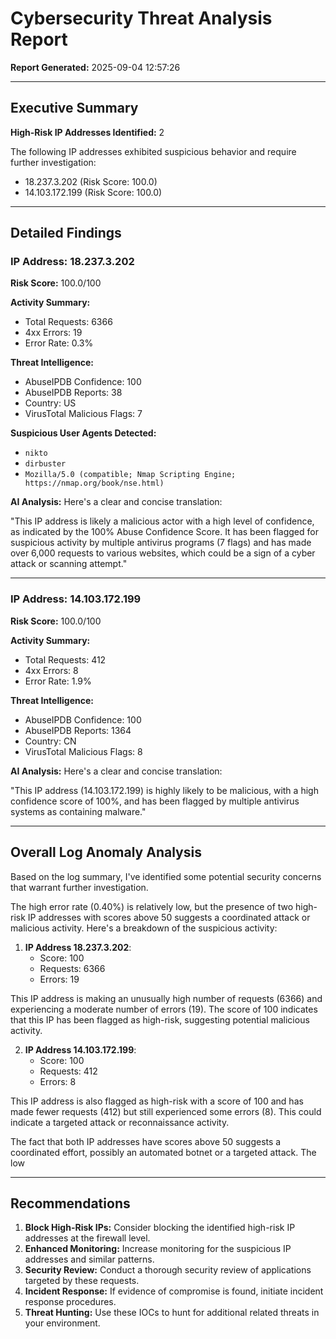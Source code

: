 # Cybersecurity Threat Analysis Report

**Report Generated:** 2025-09-04 12:57:26

---

## Executive Summary

**High-Risk IP Addresses Identified:** 2

The following IP addresses exhibited suspicious behavior and require further investigation:

- 18.237.3.202 (Risk Score: 100.0)
- 14.103.172.199 (Risk Score: 100.0)

---

## Detailed Findings

### IP Address: 18.237.3.202

**Risk Score:** 100.0/100

**Activity Summary:**
- Total Requests: 6366
- 4xx Errors: 19
- Error Rate: 0.3%

**Threat Intelligence:**
- AbuseIPDB Confidence: 100
- AbuseIPDB Reports: 38
- Country: US
- VirusTotal Malicious Flags: 7

**Suspicious User Agents Detected:**
- `nikto`
- `dirbuster`
- `Mozilla/5.0 (compatible; Nmap Scripting Engine; https://nmap.org/book/nse.html)`

**AI Analysis:** Here's a clear and concise translation:

"This IP address is likely a malicious actor with a high level of confidence, as indicated by the 100% Abuse Confidence Score. It has been flagged for suspicious activity by multiple antivirus programs (7 flags) and has made over 6,000 requests to various websites, which could be a sign of a cyber attack or scanning attempt."

---

### IP Address: 14.103.172.199

**Risk Score:** 100.0/100

**Activity Summary:**
- Total Requests: 412
- 4xx Errors: 8
- Error Rate: 1.9%

**Threat Intelligence:**
- AbuseIPDB Confidence: 100
- AbuseIPDB Reports: 1364
- Country: CN
- VirusTotal Malicious Flags: 8

**AI Analysis:** Here's a clear and concise translation:

"This IP address (14.103.172.199) is highly likely to be malicious, with a high confidence score of 100%, and has been flagged by multiple antivirus systems as containing malware."

---

## Overall Log Anomaly Analysis

Based on the log summary, I've identified some potential security concerns that warrant further investigation.

The high error rate (0.40%) is relatively low, but the presence of two high-risk IP addresses with scores above 50 suggests a coordinated attack or malicious activity. Here's a breakdown of the suspicious activity:

1. **IP Address 18.237.3.202**:
	* Score: 100
	* Requests: 6366
	* Errors: 19

This IP address is making an unusually high number of requests (6366) and experiencing a moderate number of errors (19). The score of 100 indicates that this IP has been flagged as high-risk, suggesting potential malicious activity.

2. **IP Address 14.103.172.199**:
	* Score: 100
	* Requests: 412
	* Errors: 8

This IP address is also flagged as high-risk with a score of 100 and has made fewer requests (412) but still experienced some errors (8). This could indicate a targeted attack or reconnaissance activity.

The fact that both IP addresses have scores above 50 suggests a coordinated effort, possibly an automated botnet or a targeted attack. The low

---

## Recommendations

1. **Block High-Risk IPs:** Consider blocking the identified high-risk IP addresses at the firewall level.
2. **Enhanced Monitoring:** Increase monitoring for the suspicious IP addresses and similar patterns.
3. **Security Review:** Conduct a thorough security review of applications targeted by these requests.
4. **Incident Response:** If evidence of compromise is found, initiate incident response procedures.
5. **Threat Hunting:** Use these IOCs to hunt for additional related threats in your environment.
